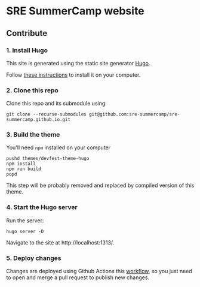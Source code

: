 # SRE SummerCamp website

## Contribute

### 1. Install Hugo

This site is generated using the static site generator [Hugo](https://gohugo.io/).

Follow [these instructions](https://gohugo.io/getting-started/installing/) to install it on your computer.

### 2. Clone this repo

Clone this repo and its submodule using:

```shell
git clone --recurse-submodules git@github.com:sre-summercamp/sre-summercamp.github.io.git
```

### 3. Build the theme

You'll need `npm` installed on your computer

```shell
pushd themes/devfest-theme-hugo
npm install
npm run build
popd
```
This step will be probably removed and replaced by compiled version of this theme.

### 4. Start the Hugo server

Run the server:

```shell
hugo server -D
```
Navigate to the site at http://localhost:1313/.

### 5. Deploy changes

Changes are deployed using Github Actions this [workflow](.github/workflows/gh-pages.yml),
so you just need to open and merge a pull request to publish new changes.
